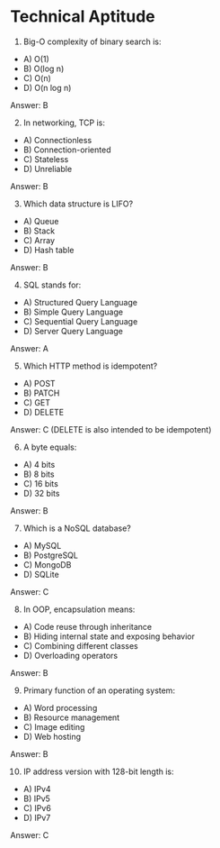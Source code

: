 # Technical Aptitude

1) Big-O complexity of binary search is:

- A) O(1)
- B) O(log n)
- C) O(n)
- D) O(n log n)

Answer: B

2) In networking, TCP is:

- A) Connectionless
- B) Connection-oriented
- C) Stateless
- D) Unreliable

Answer: B

3) Which data structure is LIFO?

- A) Queue
- B) Stack
- C) Array
- D) Hash table

Answer: B

4) SQL stands for:

- A) Structured Query Language
- B) Simple Query Language
- C) Sequential Query Language
- D) Server Query Language

Answer: A

5) Which HTTP method is idempotent?

- A) POST
- B) PATCH
- C) GET
- D) DELETE

Answer: C (DELETE is also intended to be idempotent)

6) A byte equals:

- A) 4 bits
- B) 8 bits
- C) 16 bits
- D) 32 bits

Answer: B

7) Which is a NoSQL database?

- A) MySQL
- B) PostgreSQL
- C) MongoDB
- D) SQLite

Answer: C

8) In OOP, encapsulation means:

- A) Code reuse through inheritance
- B) Hiding internal state and exposing behavior
- C) Combining different classes
- D) Overloading operators

Answer: B

9) Primary function of an operating system:

- A) Word processing
- B) Resource management
- C) Image editing
- D) Web hosting

Answer: B

10) IP address version with 128-bit length is:

- A) IPv4
- B) IPv5
- C) IPv6
- D) IPv7

Answer: C
